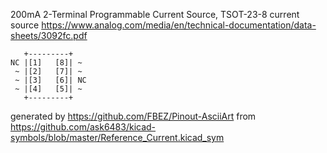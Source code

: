 200mA 2-Terminal Programmable Current Source, TSOT-23-8
current source
https://www.analog.com/media/en/technical-documentation/data-sheets/3092fc.pdf


	   +---------+
	NC |[1]   [8]| ~
	 ~ |[2]   [7]| ~
	 ~ |[3]   [6]| NC
	 ~ |[4]   [5]| ~
	   +---------+


generated by https://github.com/FBEZ/Pinout-AsciiArt from https://github.com/ask6483/kicad-symbols/blob/master/Reference_Current.kicad_sym